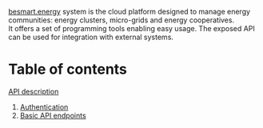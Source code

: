 [besmart.energy](https://besmart.energy/) system is the cloud platform designed to manage energy communities: energy clusters, micro-grids and energy cooperatives.<br>
It offers a set of programming tools enabling easy usage. The exposed API can be used for integration with external systems.

# Table of contents
[API description](API/README.md)
1. [Authentication](API/authentication.md)
2. [Basic API endpoints](API/besmart_api.md)
